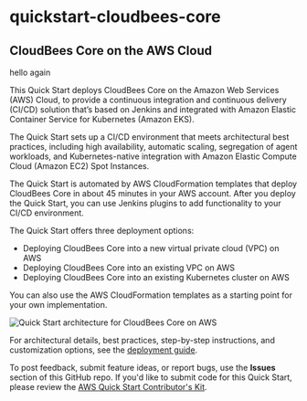 # quickstart-cloudbees-core
## CloudBees Core on the AWS Cloud

hello again

This Quick Start deploys CloudBees Core on the Amazon Web Services (AWS) Cloud, to provide a continuous integration and continuous delivery (CI/CD) solution that’s based on Jenkins and integrated with Amazon Elastic Container Service for Kubernetes (Amazon EKS).

The Quick Start sets up a CI/CD environment that meets architectural best practices, including high availability, automatic scaling, segregation of agent workloads, and Kubernetes-native integration with Amazon Elastic Compute Cloud (Amazon EC2) Spot Instances.

The Quick Start is automated by AWS CloudFormation templates that deploy CloudBees Core in about 45 minutes in your AWS account. After you deploy the Quick Start, you can use Jenkins plugins to add functionality to your CI/CD environment.

The Quick Start offers three deployment options:

- Deploying CloudBees Core into a new virtual private cloud (VPC) on AWS
- Deploying CloudBees Core into an existing VPC on AWS
- Deploying CloudBees Core into an existing Kubernetes cluster on AWS

You can also use the AWS CloudFormation templates as a starting point for your own implementation.

![Quick Start architecture for CloudBees Core on AWS](https://d0.awsstatic.com/partner-network/QuickStart/datasheets/cloudbees-core-architecture-on-aws.png)

For architectural details, best practices, step-by-step instructions, and customization options, see the 
[deployment guide](https://aws-quickstart.s3.amazonaws.com/quickstart-cloudbees-core/doc/cloudbees-core-on-the-aws-cloud.pdf).

To post feedback, submit feature ideas, or report bugs, use the **Issues** section of this GitHub repo.
If you'd like to submit code for this Quick Start, please review the [AWS Quick Start Contributor's Kit](https://aws-quickstart.github.io/). 
